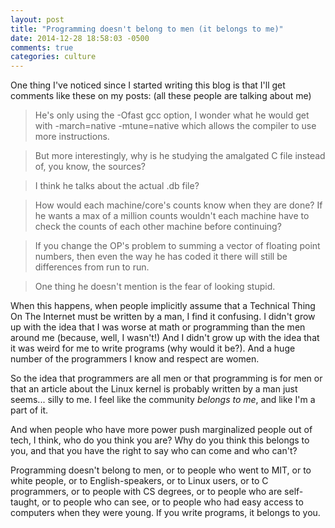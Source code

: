 ```yaml
---
layout: post
title: "Programming doesn't belong to men (it belongs to me)"
date: 2014-12-28 18:58:03 -0500
comments: true
categories: culture
---
```


One thing I've noticed since I started writing this blog is that I'll
get comments like these on my posts: (all these people are talking about
me)

> He's only using the -Ofast gcc option, I wonder what he would get with
> -march=native -mtune=native which allows the compiler to use more
> instructions.

>  But more interestingly, why is he studying the amalgated C file
>  instead of, you know, the sources?

> I think he talks about the actual .db file?

> How would each machine/core's counts know when they are done? If he
> wants a max of a million counts wouldn't each machine have to check
> the counts of each other machine before continuing?

> If you change the OP's problem to summing a vector of floating point
> numbers, then even the way he has coded it there will still be
> differences from run to run.

> One thing he doesn't mention is the fear of looking stupid.

When this happens, when people implicitly assume that a Technical Thing
On The Internet must be written by a man, I find it confusing. I didn't
grow up with the idea that I was worse at math or programming than the
men around me (because, well, I wasn't!) And I didn't grow up with the
idea that it was weird for me to write programs (why would it be?). And
a huge number of the programmers I know and respect are women.

So the idea that programmers are all men or that programming is for men
or that an article about the Linux kernel is probably written by a man
just seems... silly to me. I feel like the community *belongs to me*,
and like I'm a part of it.

And when people who have more power push marginalized people out of
tech, I think, who do you think you are? Why do you think this belongs
to you, and that you have the right to say who can come and who can't?

Programming doesn't belong to men, or to people who went to MIT, or to
white people, or to English-speakers, or to Linux users, or to C
programmers, or to people with CS degrees, or to people who are
self-taught, or to people who can see, or to people who had easy access
to computers when they were young. If you write programs, it belongs to
you.
